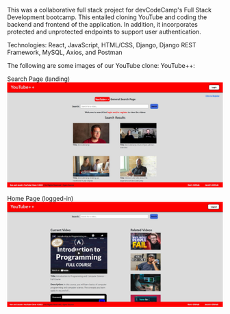 This was a collaborative full stack project for devCodeCamp's Full Stack Development bootcamp. This entailed cloning YouTube and coding the backend and frontend of the application. In addition, it incorporates protected and unprotected endpoints to support user authentication.

Technologies: React, JavaScript, HTML/CSS, Django, Django REST Framework, MySQL, Axios, and Postman

The following are some images of our YouTube clone: YouTube++:

Search Page (landing)
<img src="frontend/public/images/YouTube_SearchPage.jpg">

Home Page (logged-in)
<img src="/frontend/public/images/YouTube_HomePage.jpg">

